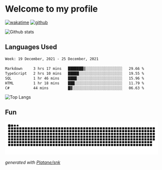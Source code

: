 # Welcome to my profile

[![wakatime](https://wakatime.com/badge/user/82c377cd-a54c-404c-b7df-177b313ca539.svg)](https://wakatime.com/@82c377cd-a54c-404c-b7df-177b313ca539)
[![github](https://img.shields.io/github/followers/xinthose?logo=github&style=plastic)](https://github.com/alanhamlett?tab=followers)

![Github stats](https://github-readme-stats.vercel.app/api?username=xinthose&show_icons=true&theme=radical&count_private=true)

## Languages Used

<!--START_SECTION:waka-->
```text
Week: 19 December, 2021 - 25 December, 2021

Markdown     3 hrs 17 mins   ███████▒░░░░░░░░░░░░░░░░░   29.66 % 
TypeScript   2 hrs 10 mins   █████░░░░░░░░░░░░░░░░░░░░   19.55 % 
SQL          1 hr 46 mins    ████░░░░░░░░░░░░░░░░░░░░░   15.96 % 
HTML         1 hr 18 mins    ███░░░░░░░░░░░░░░░░░░░░░░   11.79 % 
C#           44 mins         █▓░░░░░░░░░░░░░░░░░░░░░░░   06.63 % 
```
<!--END_SECTION:waka-->

![Top Langs](https://github-readme-stats.vercel.app/api/top-langs/?username=xinthose)

## Fun
![github contribution grid snake animation](https://raw.githubusercontent.com/xinthose/xinthose/output/github-contribution-grid-snake.svg)

_generated with [Platane/snk](https://github.com/Platane/snk)_
